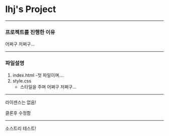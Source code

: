 # lhj's Project

---

### 프로젝트를 진행한 이유

어쩌구 저쩌구...

---

### 파일설명

1. index.html -첫 파일이며....
2. style.css
   - 스타일을 주며 어쩌구 저쩌구...

---

라이센스는 없음!

클론후 수정함

---

소스트리 테스트!
